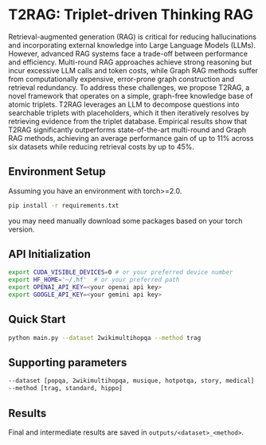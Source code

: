
# T2RAG: Triplet-driven Thinking RAG
Retrieval-augmented generation (RAG) is critical for reducing hallucinations and incorporating external knowledge into Large Language Models (LLMs).
However, advanced RAG systems face a trade-off between performance and efficiency. Multi-round RAG approaches achieve strong reasoning but incur excessive LLM calls and token costs, while Graph RAG methods suffer from computationally expensive, error-prone graph construction and retrieval redundancy. To address these challenges, we propose T2RAG, a novel framework that operates on a simple, graph-free knowledge base of atomic triplets. T2RAG leverages an LLM to decompose questions into searchable triplets with placeholders, which it then iteratively resolves by retrieving evidence from the triplet database. Empirical results show that T2RAG significantly outperforms state-of-the-art multi-round and Graph RAG methods, achieving an average performance gain of up to 11\% across six datasets while reducing retrieval costs by up to 45\%.

## Environment Setup
Assuming you have an environment with torch>=2.0.
```sh
pip install -r requirements.txt
```
you may need manually download some packages based on your torch version.

## API Initialization

```sh
export CUDA_VISIBLE_DEVICES=0 # or your preferred device number
export HF_HOME='~/.hf'  # or your preferred path
export OPENAI_API_KEY=<your openai api key>  
export GOOGLE_API_KEY=<your gemini api key>
```

## Quick Start

```sh
python main.py --dataset 2wikimultihopqa --method trag
```
## Supporting parameters
```sh
--dataset [popqa, 2wikimultihopqa, musique, hotpotqa, story, medical]
--method [trag, standard, hippo]
```
## Results
Final and intermediate results are saved in `outputs/<dataset>_<method>`.

